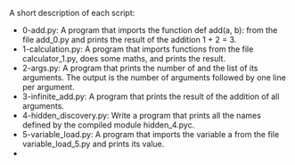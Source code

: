 A short description of each script:
+ 0-add.py: A program that imports the function def add(a, b): from the file add_0.py and prints the result of the addition 1 + 2 = 3.
+ 1-calculation.py: A program that imports functions from the file calculator_1.py, does some maths, and prints the result.
+ 2-args.py: A program that prints the number of and the list of its arguments. The output is the number of arguments followed by one line per argument.
+ 3-infinite_add.py: A program that prints the result of the addition of all arguments.
+ 4-hidden_discovery.py: Write a program that prints all the names defined by the compiled module hidden_4.pyc.
+ 5-variable_load.py: A program that imports the variable a from the file variable_load_5.py and prints its value.
+

